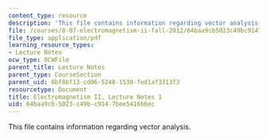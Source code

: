 ```yaml
---
content_type: resource
description: 'This file contains information regarding vector analysis. '
file: /courses/8-07-electromagnetism-ii-fall-2012/64baa9cb5023c49bc9147bee5416b6ec_MIT8_07F12_ln1.pdf
file_type: application/pdf
learning_resource_types:
- Lecture Notes
ocw_type: OCWFile
parent_title: Lecture Notes
parent_type: CourseSection
parent_uid: 6bf8bf13-cd06-5248-1530-fed1af3313f3
resourcetype: Document
title: Electromagnetism II, Lecture Notes 1
uid: 64baa9cb-5023-c49b-c914-7bee5416b6ec
---
```

This file contains information regarding vector analysis. 

